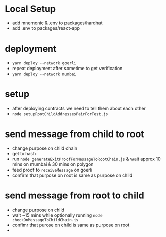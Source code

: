 # Local Setup
- add mnemonic & .env to packages/hardhat
- add .env to packages/react-app

# deployment

- `yarn deploy --network goerli`
- repeat deployment after sometime to get verification
- `yarn deploy --network mumbai`

# setup
- after deploying contracts we need to tell them about each other
- `node setupRootChildAddressesPairForTest.js`

# send message from child to root
- change purpose on child chain
- get tx hash
- run `node generateExitProofForMessageToRootChain.js` & wait approx 10 mins on mumbai & 30 mins on polygon
- feed proof to `receiveMessage` on goerli
- confirm that purpose on root is same as purpose on child

# send message from root to child
- change purpose on child
- wait ~15 mins while optionally running `node checkOnMessageToChildChain.js`
- confimr that purose on child is same as purpose on root
- 